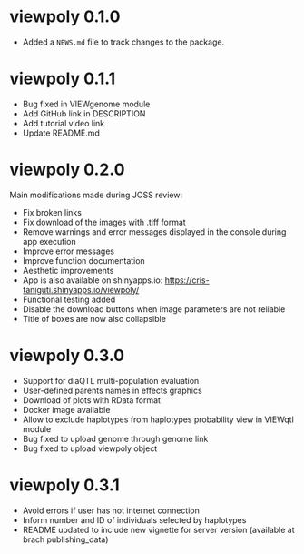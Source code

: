 # viewpoly 0.1.0

* Added a `NEWS.md` file to track changes to the package.

# viewpoly 0.1.1

* Bug fixed in VIEWgenome module
* Add GitHub link in DESCRIPTION
* Add tutorial video link
* Update README.md


# viewpoly 0.2.0

Main modifications made during JOSS review:

* Fix broken links
* Fix download of the images with .tiff format
* Remove warnings and error messages displayed in the console during app execution
* Improve error messages
* Improve function documentation
* Aesthetic improvements
* App is also available on shinyapps.io: https://cris-taniguti.shinyapps.io/viewpoly/
* Functional testing added
* Disable the download buttons when image parameters are not reliable
* Title of boxes are now also collapsible

# viewpoly 0.3.0

* Support for diaQTL multi-population evaluation
* User-defined parents names in effects graphics
* Download of plots with RData format
* Docker image available
* Allow to exclude haplotypes from haplotypes probability view in VIEWqtl module
* Bug fixed to upload genome through genome link
* Bug fixed to upload viewpoly object

# viewpoly 0.3.1

* Avoid errors if user has not internet connection
* Inform number and ID of individuals selected by haplotypes
* README updated to include new vignette for server version (available at brach publishing_data)
